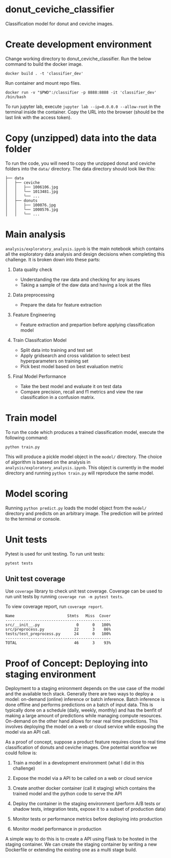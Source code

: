 # donut_ceviche_classifier
Classification model for donut and ceviche images.

# Create development environment
Change working directory to donut_ceviche_classifier. Run the below command to build the docker image.

```console
docker build . -t 'classifier_dev'
```

Run container and mount repo files.

```console
docker run -v "$PWD":/classifier -p 8888:8888 -it 'classifier_dev' /bin/bash
```

To run jupyter lab, execute `jupyter lab --ip=0.0.0.0 --allow-root` in the terminal inside the container. Copy the URL into the browser (should be the last link with the access token).

# Copy (unzipped) data into the data folder
To run the code, you will need to copy the unzipped donut and ceviche folders into the `data/` directory. The data directory should look like this:

```
├── data
│   ├── ceviche
│   │   ├── 1006106.jpg
│   │   └── 1013481.jpg
│   │   └── ...
│   ├── donuts
│   │   ├── 100076.jpg
│   │   └── 1000576.jpg
│   │   └── ...
```

# Main analysis
`analysis/exploratory_analysis.ipynb` is the main notebook which contains all the exploratory data analysis and design decisions when completing this challenge. It is broken down into these parts:

1) Data quality check
    + Understanding the raw data and checking for any issues
    + Taking a sample of the daw data and having a look at the files
    
2) Data preprocessing
    + Prepare the data for feature extraction
    
3) Feature Engineering
    + Feature extraction and prepartion before applying classification model
    
4) Train Classifcation Model
    + Split data into training and test set
    + Apply gridsearch and cross validation to select best hyperparameters on training set
    + Pick best model based on best evaluation metric
    
5) Final Model Performance
    + Take the best model and evaluate it on test data
    + Compare precision, recall and f1 metrics and view the raw classification in a confusion matrix.

# Train model
To run the code which produces a trained classification model, execute the following command:

```console
python train.py
```
This will produce a pickle model object in the `model/` directory. The choice of algorithm is baseed on the analysis in `analysis/exploratory_analysis.ipynb`. This object is currently in the model directory and running `python train.py` will reproduce the same model.

# Model scoring
Running `python predict.py` loads the model object from the `model/` directory and predicts on an arbitrary image. The prediction will be printed to the terminal or console.

# Unit tests
Pytest is used for unit testing. To run unit tests:

```console
pytest tests
```

## Unit test coverage
Use `coverage` library to check unit test coverage. Coverage can be used to run unit tests by running `coverage run -m pytest tests`.

To view coverage report, run `coverage report`.

```
Name                       Stmts   Miss  Cover
----------------------------------------------
src/__init__.py                0      0   100%
src/preprocess.py             22      3    86%
tests/test_preprocess.py      24      0   100%
----------------------------------------------
TOTAL                         46      3    93%
```

# Proof of Concept: Deploying into staging environment
Deployment to a staging enironment depends on the use case of the model and the available tech stack. Generally there are two ways to deploy a model: on-demand (online) inference or batch inference. Batch inference is done offline and performs predictions on a batch of input data. This is typically done on a schedule (daily, weekly, monthly) and has the benfit of making a large amount of predictions while managing compute resources. On-demand on the other hand allows for near real time predictions. This involves deploying the model on a web or cloud service while exposing the model via an API call. 

As a proof of concept, suppose a product feature requires close to real time classification of donuts and ceviche images. One potential workflow we could follow is:

1) Train a model in a development environment (what I did in this challenge)

2) Expose the model via a API to be called on a web or cloud service

3) Create another docker container (call it staging) which contains the trained model and the python code to serve the API

4) Deploy the container in the staging environment (perform A/B tests or shadow tests, integration tests, expose it to a subset of production data)

5) Monitor tests or performance metrics before deploying into production

6) Monitor model performance in production

A simple way to do this is to create a API using Flask to be hosted in the staging container. We can create the staging container by writing a new Dockerfile or extending the existing one as a multi stage build.
